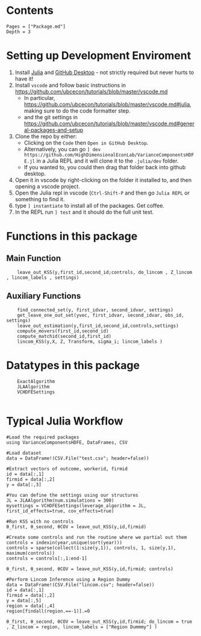 # Contents

```@contents
Pages = ["Package.md"]
Depth = 3
```

# Setting up Development Enviroment
1. Install [Julia](https://julialang.org/downloads/) and [GitHub Desktop](https://desktop.github.com/) - not strictly required but never hurts to have it!
2. Install `vscode` and follow basic instructions in https://github.com/ubcecon/tutorials/blob/master/vscode.md
   - In particular, https://github.com/ubcecon/tutorials/blob/master/vscode.md#julia, making sure to do the code formatter step.
   - and the git settings in https://github.com/ubcecon/tutorials/blob/master/vscode.md#general-packages-and-setup
3. Clone the repo by either:
   - Clicking on the `Code` then `Open in GitHub Desktop`.
   - Alternatively, you can go `] dev https://github.com/HighDimensionalEconLab/VarianceComponentsHDFE.jl` in a Julia REPL and it will clone it to the `.julia/dev` folder.
   - If you wanted to, you could then drag that folder back into github desktop.
4. Open it in vscode by right-clicking on the folder it installed to, and then opening a vscode project.
5. Open the Julia repl in vscode  (`Ctrl-Shift-P` and then go `Julia REPL` or something to find it.
6. type `] instantiate` to install all of the packages.  Get coffee.
6. In the REPL run `] test` and it should do the full unit test.

# Functions in this package

## Main Function 


```@docs
    leave_out_KSS(y,first_id,second_id;controls, do_lincom , Z_lincom , lincom_labels , settings)       
```

## Auxiliary Functions

```@docs
    find_connected_set(y, first_idvar, second_idvar, settings)
    get_leave_one_out_set(yvec, first_idvar, second_idvar, obs_id, settings)
    leave_out_estimation(y,first_id,second_id,controls,settings)
    compute_movers(first_id,second_id)
    compute_matchid(second_id,first_id)  
    lincom_KSS(y,X, Z, Transform, sigma_i; lincom_labels ) 
```

# Datatypes in this package

```@docs
    ExactAlgorithm
    JLAAlgorithm
    VCHDFESettings
    
```

# Typical Julia Workflow

```
#Load the required packages
using VarianceComponentsHDFE, DataFrames, CSV

#Load dataset
data = DataFrame!(CSV.File("test.csv"; header=false))

#Extract vectors of outcome, workerid, firmid
id = data[:,1]
firmid = data[:,2]
y = data[:,3]

#You can define the settings using our structures
JL = JLAAlgorithm(num.simulations = 300)
mysettings = VCHDFESettings(leverage_algorithm = JL, first_id_effects=true, cov_effects=true)

#Run KSS with no controls 
θ_first, θ_second, θCOV = leave_out_KSS(y,id,firmid)

#Create some controls and run the routine where we partial out them
controls = indexin(year,unique(sort(year)))
controls = sparse(collect(1:size(y,1)), controls, 1, size(y,1), maximum(controls))
controls = controls[:,1:end-1]

θ_first, θ_second, θCOV = leave_out_KSS(y,id,firmid; controls)

#Perform Lincom Inference using a Region Dummy
data = DataFrame!(CSV.File("lincom.csv"; header=false))
id = data[:,1]
firmid = data[:,2]
y = data[:,5]
region = data[:,4] 
region[findall(region.==-1)].=0

θ_first, θ_second, θCOV = leave_out_KSS(y,id,firmid; do_lincom = true , Z_lincom = region, lincom_labels = ["Region Dummmy"] )


```


